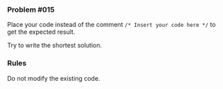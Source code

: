 
### Problem #015

Place your code instead of the comment `/* Insert your code here */` to get the expected result.

Try to write the shortest solution.


### Rules

Do not modify the existing code.

